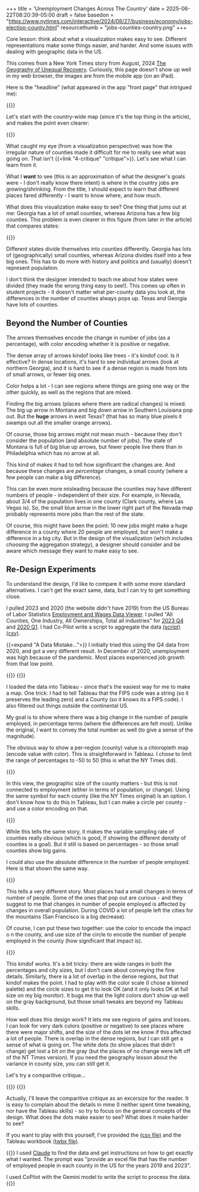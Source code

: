 +++
title = 'Unemployment Changes Across The Country'
date = 2025-06-22T08:20:39-05:00
draft = false
basedon = "https://www.nytimes.com/interactive/2024/08/27/business/economy/jobs-election-county.html"
resourcethumb = "jobs-counties-country.png"
+++

Core lesson: think about what a visualization makes easy to see. Different representations make some things easier, and harder. And some issues with dealing with geographic data in the US. 

<!-- more -->

This comes from a New York Times story from August, 2024 [The Geography of Unequal Recovery](https://www.nytimes.com/interactive/2024/08/27/business/economy/jobs-election-county.html). Curiously, this page doesn't show up well in my web browser, the images are from the mobile app (on an iPad).

Here is the "headline" (what appeared in the app "front page" that intrigued me):

{{<rimage width=500 src="waj-headline.png" attr="from the NYTimes" caption="A New York Times headline that appeared on my iPad" attrlink="https://www.nytimes.com/interactive/2024/08/27/business/economy/jobs-election-county.html">}}

Let's start with the country-wide map (since it's the top thing in the article), and makes the point even clearer:

{{<rimage width=500 src="jobs-counties-country.png" attr="from the NYTimes" caption="Changes in employment for each county in the US." attrlink="https://www.nytimes.com/interactive/2024/08/27/business/economy/jobs-election-county.html">}}

What caught my eye (from a visualization perspective) was how the irregular nature of counties made it difficult for me to really see what was going on. That isn't {{<link "4-critique" "critique">}}. Let's see what I can learn from it.

What I **want** to see (this is an approximation of what the designer's goals were - I don't really know there intent) is where in the country jobs are growing/shrinking. From the title, I should expect to learn that different places fared differently - I want to know where, and how much. 

What does this visualization make easy to see? One thing that jums out at me: Georgia has a lot of small counties, whereas Arizona has a few big counties. 
This problem is even clearer in this figure (from later in the article) that compares states:

{{<rimage width="400" src="waj-top.png" attr="from the NYTimes" caption="A portion of a figure from a NY Times article showing changes in the number of jobs." attrlink="https://www.nytimes.com/interactive/2024/08/27/business/economy/jobs-election-county.html">}}

Different states divide themselves into counties differently. Georgia has lots of (geographically) small counties, whereas Arizona divides itself into a few big ones. This has to do more with history and politics and (usually) doesn't represent population. 

I don't think the designer intended to teach me about how states were divided (they made the wrong thing easy to see!). This comes up often in student projects - it doesn't matter what per-county data you look at, the differences in the number of counties always pops up. Texas and Georgia have lots of counties.

## Beyond the Number of Counties

The arrows themselves encode the change in number of jobs (as a percentage), with color encoding whether it is positive or negative. 

The dense array of arrows kindof looks like trees - it's kindof cool. Is it effective? In dense locations, it's hard to see individual arrows (look at northern Georgia), and it is hard to see if a dense region is made from lots of small arrows, or fewer big ones. 

Color helps a lot - I can see regions where things are going one way or the other quickly, as well as the regions that are mixed. 

Finding the big arrows (places where there are radical changes) is mixed. The big up arrow in Montana and big down arrow in Southern Louisiana pop out. But the **huge** arrows in west Texas? (that has so many blue pixels it swamps out all the smaller orange arrows). 

Of course, those big arrows might not mean much - because they don't consider the population (and absolute number of jobs). The state of Montana is full of big blue up arrows, but fewer people live there than in Philadelphia which has no arrow at all.

This kind of makes it had to tell how significant the changes are. And because these changes are *percentage* changes, a small county (where a few people can make a big difference).

This can be even more misleading because the counties may have different numbers of people - independent of their size. For example, in Nevada, about 3/4 of the population lives in one county (Clark county, where Las Vegas is). So, the small blue arrow in the lower right part of the Nevada map probably represents more jobs than the rest of the state.

Of course, this might have been the point: 10 new jobs might make a huge difference in a county where 20 people are employed, but won't make a difference in a big city. But in the design of the visualization (which includes choosing the aggregation strategy), a designer should consider and be aware which message they want to make easy to see.

## Re-Design Experiments

To understand the design, I'd like to compare it with some more standard alternatives. I can't get the exact same, data, but I can try to get something close.

I pulled 2023 and 2020 (the website didn't have 2019) from the US Bureau of Labor Statistics [Employment and Wages Data Viewer](https://data.bls.gov/cew/apps/data_views/data_views.htm#tab=Tables). I pulled "All Counties, One Industry, All Ownerships, Total all industries" for [2023 Q4](https://data.bls.gov/cew/data/api/2023/4/industry/10.csv) and [2020 Q1](https://data.bls.gov/cew/data/api/2020/1/industry/10.csv). I had Co-Pilot write a script to aggregate the data [(script)](./unemp2.py) [(csv)](./emplvl_comparison.csv).

{{<expand "A Data Mistake...">}}
I initially tried this using the Q4 data from 2020, and got a very different result. In December of 2020, unemployment was high because of the pandemic. Most places experienced job growth from that low point.

{{<rimage src="unemployment-dec2020-dec2023.png" caption="Change in Unemployment Dec 2020 to December 2023 (as a percentage). Orange is negative, blue is positive (the scale is not included - but was truncated at 10%). Most of the country improved after the pandemic.">}}
{{</expand>}}

I loaded the data into Tableau - since that's the easiest way for me to make a map. One trick: I had to tell Tableau that the FIPS code was a string (so it preserves the leading zero) and a County (so it knows its a FIPS code). I also filtered out things outside the continental US. 

My goal is to show where there was a big change in the number of people employed, in percentage terms (where the differences are felt most). Unlike the original, I want to convey the total number as well (to give a sense of the magnitude).

The obvious way to show a per-region (county) value is a chloropleth map (encode value with color). This is straightforward in Tableau. I chose to limit the range of percentages to -50 to 50 (this is what the NY Times did).

{{<rimage src="map-1.svg" width=400 caption="Percent change in number of people employed 2020 to 2023. Blue is increase, orange is decrease. Scale clipped at 50%. Click this (or any almost image) to zoom." attr="Made by the author with Tableau.">}}

In this view, the geographic size of the county matters - but this is not connected to employment (either in terms of population, or change). Using the same symbol for each county (like the NY Times original) is an option. I don't know how to do this in Tableau, but I can make a circle per county - and use a color encoding on that.

{{<rimage src="map-2.svg" width=400 caption="Percent change in number of people employed 2020 to 2023. Blue is increase, orange is decrease. Scale clipped at 10%. Click to zoom." attr="Made by the author with Tableau.">}}

While this tells the same story, it makes the variable sampling rate of counties really obvious (which is good, if showing the different density of counties is a goal). But it still is based on percentages - so those small counties show big gains. 

I could also use the absolute difference in the number of people employed. Here is that shown the same way.

{{<rimage src="map-3.svg" width=400 caption="Change in number of people employed 2020 to 2023. Blue is increase, orange is decrease. Scale clipped at 50,000 people. Click to zoom." attr="Made by the author with Tableau.">}}

This tells a very different story. Most places had a small changes in terms of number of people. Some of the ones that pop out are curious - and they suggest to me that changes in number of people employed is affected by changes in overall population. During COVID a lot of people left the cities for the mountains (San Francisco is a big decrease). 

Of course, I can put these two together: use the color to encode the impact o n the county, and use size of the circle to encode the number of people employed in the county (how significant that impact is). 

{{<rimage src="map-4.svg" width=400 caption="Change in percentage change in number of people employed 2020 to 2023. Blue is increase, orange is decrease. Size of circle shows the number of people employed in . Click to zoom." attr="Made by the author with Tableau.">}}

This kindof works. It's a bit tricky: there are wide ranges in both the percentages and city sizes, but I don't care about conveying the fine details. Similarly, there is a lot of overlap in the dense regions, but that kindof makes the point. I had to play with the color scale (I chose a binned palette) and the circle sizes to get it to look OK (and it only looks OK at full size on my big monitor). It bugs me that the light colors don't show up well on the gray background, but those small tweaks are beyond my Tableau skills.

How well does this design work? It lets me see regions of gains and losses. I can look for very dark colors (positive or negative) to see places where there were major shifts, and the size of the dots let me know if this affected a lot of people. There is overlap in the dense regions, but I can still get a sense of what is going on. The white dots (to show places that didn't change) get lost a bit on the gray (but the places of no change were left off of the NT Times version). If you need the geography lesson about the variance in county size, you can still get it. 

Let's try a comparitive critique...
<div style="display:flex">
{{<rimage src="map-4.svg" width="340" caption="My Design: Color indicates percent change, circle size represents total employment.">}}
{{<rimage src="jobs-counties-country.png" width="300" caption="NY Times Design: Arrows length indicates percent change.">}}
</div>

Actually, I'll leave the comparitive critique as an excersize for the reader. It is easy to complain about the details in mine (I neither spent time tweaking, nor have the Tableau skills) - so try to focus on the general concepts of the design. What does the dots make easier to see? What does it make harder to see? 

If you want to play with this yourself, I've provided the [(csv file)](emplvl_comparison.csv) and the Tableau workbook [(twbx file)](Unemp-Fixes.twb).

{{<genai>}}
I used [Claude](https://claude.ai) to find the data and get instructions on how to get exactly what I wanted. The prompt was "provide an excel file that has the number of employed people in each county in the US for the years 2019 and 2023".

I used CoPilot with the Gemini model to write the script to process the data.
{{</genai>}}